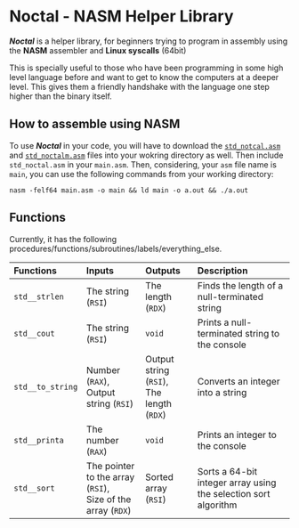 # Noctal - NASM Helper Library
___Noctal___ is a helper library, for beginners trying to program in assembly using the __NASM__ assembler and __Linux syscalls__ (64bit)

This is specially useful to those who have been programming in some high level language before and want to get to know the computers at a deeper level. This gives them a friendly handshake with the language one step higher than the binary itself.

## How to assemble using NASM
To use ___Noctal___ in your code, you will have to download the [`std_notcal.asm`](https://github.com/najmiter/Noctal/blob/main/src/std_noctal.asm) and [`std_noctalm.asm`](https://github.com/najmiter/Noctal/blob/main/src/std_noctalm.asm) files into your wokring directory as well. Then include `std_noctal.asm` in your `main.asm`. Then, considering, your `asm` file name is `main`, you can use the following commands from your working directory:

`nasm -felf64 main.asm -o main && ld main -o a.out && ./a.out`

## Functions
Currently, it has the following procedures/functions/subroutines/labels/everything_else. 

| Functions | Inputs | Outputs | Description |
|:----------|:-------|:--------|:------------|
| `std__strlen` | The string (`RSI`) | The length (`RDX`) | Finds the length of a null-terminated string |
| `std__cout` | The string (`RSI`) | `void` | Prints a null-terminated string to the console |
| `std__to_string` | Number (`RAX`),<br>Output string (`RSI`) | Output string (`RSI`),<br>The length (`RDX`) | Converts an integer into a string |
| `std__printa` | The number (`RAX`) | `void` | Prints an integer to the console |
| `std__sort` | The pointer to the array (`RSI`),<br>Size of the array (`RDX`) | Sorted array (`RSI`) | Sorts a 64-bit integer array using the selection sort algorithm |


